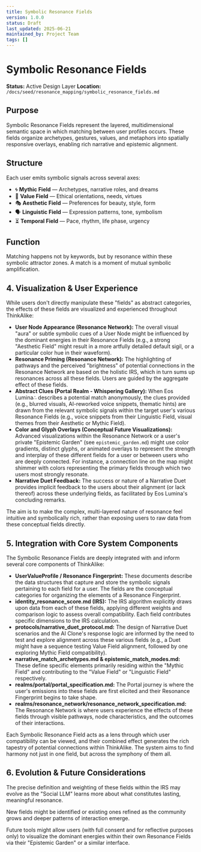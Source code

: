 ```yaml
---
title: Symbolic Resonance Fields
version: 1.0.0
status: Draft
last_updated: 2025-06-21
maintained_by: Project Team
tags: []
---
```


# Symbolic Resonance Fields

**Status:** Active Design Layer
**Location:** `/docs/seed/resonance_mapping/symbolic_resonance_fields.md`

## Purpose

Symbolic Resonance Fields represent the layered, multidimensional semantic space in which matching between user profiles occurs. These fields organize archetypes, gestures, values, and metaphors into spatially responsive overlays, enabling rich narrative and epistemic alignment.

## Structure

Each user emits symbolic signals across several axes:

- 🌀 **Mythic Field** — Archetypes, narrative roles, and dreams
- 🧬 **Value Field** — Ethical orientations, needs, virtues
- 🎭 **Aesthetic Field** — Preferences for beauty, style, form
- 🗣 **Linguistic Field** — Expression patterns, tone, symbolism
- ⏳ **Temporal Field** — Pace, rhythm, life phase, urgency

## Function

Matching happens not by keywords, but by resonance within these symbolic attractor zones. A match is a moment of mutual symbolic amplification.

## 4. Visualization & User Experience

While users don't directly manipulate these "fields" as abstract categories, the effects of these fields are visualized and experienced throughout ThinkAlike:

- **User Node Appearance (Resonance Network):** The overall visual "aura" or subtle symbolic cues of a User Node might be influenced by the dominant energies in their Resonance Fields (e.g., a strong "Aesthetic Field" might result in a more artfully detailed default sigil, or a particular color hue in their waveform).
- **Resonance Priming (Resonance Network):** The highlighting of pathways and the perceived "brightness" of potential connections in the Resonance Network are based on the holistic IRS, which in turn sums up resonances across all these fields. Users are guided by the aggregate effect of these fields.
- **Abstract Clues (Portal Realm - Whispering Gallery):** When Eos Lumina∴ describes a potential match anonymously, the clues provided (e.g., blurred visuals, AI-reworked voice snippets, thematic hints) are drawn from the relevant symbolic signals within the target user's various Resonance Fields (e.g., voice snippets from their Linguistic Field, visual themes from their Aesthetic or Mythic Field).
- **Color and Glyph Overlays (Conceptual Future Visualizations):** Advanced visualizations within the Resonance Network or a user's private "Epistemic Garden" (see `epistemic_garden.md`) might use color gradients, distinct glyphs, or animated overlays to represent the strength and interplay of these different fields for a user or between users who are deeply connected. For instance, a connection line on the map might shimmer with colors representing the primary fields through which two users most strongly resonate.
- **Narrative Duet Feedback:** The success or nature of a Narrative Duet provides implicit feedback to the users about their alignment (or lack thereof) across these underlying fields, as facilitated by Eos Lumina's concluding remarks.

The aim is to make the complex, multi-layered nature of resonance feel intuitive and symbolically rich, rather than exposing users to raw data from these conceptual fields directly.

## 5. Integration with Core System Components

The Symbolic Resonance Fields are deeply integrated with and inform several core components of ThinkAlike:

- **UserValueProfile / Resonance Fingerprint:** These documents describe the data structures that capture and store the symbolic signals pertaining to each field for a user. The fields are the conceptual categories for organizing the elements of a Resonance Fingerprint.
- **identity_resonance_score.md (IRS):** The IRS algorithm explicitly draws upon data from each of these fields, applying different weights and comparison logic to assess overall compatibility. Each field contributes specific dimensions to the IRS calculation.
- **protocols/narrative_duet_protocol.md:** The design of Narrative Duet scenarios and the AI Clone's response logic are informed by the need to test and explore alignment across these various fields (e.g., a Duet might have a sequence testing Value Field alignment, followed by one exploring Mythic Field compatibility).
- **narrative_match_archetypes.md & epistemic_match_modes.md:** These define specific elements primarily residing within the "Mythic Field" and contributing to the "Value Field" or "Linguistic Field" respectively.
- **realms/portal/portal_specification.md:** The Portal journey is where the user's emissions into these fields are first elicited and their Resonance Fingerprint begins to take shape.
- **realms/resonance_network/resonance_network_specification.md:** The Resonance Network is where users experience the effects of these fields through visible pathways, node characteristics, and the outcomes of their interactions.

Each Symbolic Resonance Field acts as a lens through which user compatibility can be viewed, and their combined effect generates the rich tapestry of potential connections within ThinkAlike. The system aims to find harmony not just in one field, but across the symphony of them all.

## 6. Evolution & Future Considerations

The precise definition and weighting of these fields within the IRS may evolve as the "Social LLM" learns more about what constitutes lasting, meaningful resonance.

New fields might be identified or existing ones refined as the community grows and deeper patterns of interaction emerge.

Future tools might allow users (with full consent and for reflective purposes only) to visualize the dominant energies within their own Resonance Fields via their "Epistemic Garden" or a similar interface.
